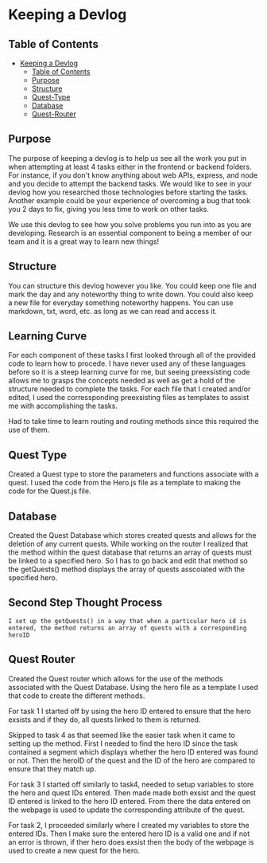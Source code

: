 # Keeping a Devlog

## Table of Contents

- [Keeping a Devlog](#keeping-a-devlog)
  - [Table of Contents](#table-of-contents)
  - [Purpose](#purpose)
  - [Structure](#structure)
  - [Quest-Type](#first-step)
  - [Database](#database)
  - [Quest-Router](#quest-router)

## Purpose

The purpose of keeping a devlog is to help us see all the work you put in when attempting at least 4 tasks either in the frontend or backend folders.  For instance, if you don't know anything about web APIs, express, and node and you decide to attempt the backend tasks.  We would like to see in your devlog how you researched those technologies before starting the tasks.  Another example could be your experience of overcoming a bug that took you 2 days to fix, giving you less time to work on other tasks.

We use this devlog to see how you solve problems you run into as you are developing. Research is an essential component to being a member of our team and it is a great way to learn new things! 

## Structure

You can structure this devlog however you like.  You could keep one file and mark the day and any noteworthy thing to write down.  You could also keep a new file for everyday something noteworthy happens.  You can use markdown, txt, word, etc. as long as we can read and access it.


## Learning Curve

For each component of these tasks I first looked through all of the provided code to learn how to procede. I have never used any of these languages before so it is a steep learning curve for me, but seeing preexsisting code allows me to grasps the concepts needed as well as get a hold of the structure needed to complete the tasks. For each file that I created and/or edited, I used the corressponding preexsisting files as templates to assist me with accomplishing the tasks.

Had to take time to learn routing and routing methods since this required the use of them.


## Quest Type

Created a Quest type to store the parameters and functions associate with a quest. I used the code from the Hero.js file as a template to making the code for the Quest.js file.

## Database

Created the Quest Database which stores created quests and allows for the deletion of any current quests. While working on the router I realized that the method within the quest database that returns an array of quests must be linked to a specified hero. So I has to go back and edit that method so the getQuests() method displays the array of quests asscoiated with the specified hero. 

  ## Second Step Thought Process
    I set up the getQuests() in a way that when a particular hero id is entered, the method returns an array of quests with a corresponding heroID

## Quest Router

Created the Quest router which allows for the use of the methods associated with the Quest Database. Using the hero file as a template I used that code to create the different methods. 

For task 1 I started off by using the hero ID entered to ensure that the hero exsists and if they do, all quests linked to them is returned.

Skipped to task 4 as that seemed like the easier task when it came to setting up the method. First I needed to find the hero ID since the task contained a segment which displays whether the hero ID entered was found or not. Then the heroID of the quest and the ID of the hero are compared to ensure that they match up.

For task 3 I started off similarly to task4, needed to setup variables to store the hero and quest IDs entered. Then made made both exsist and the quest ID entered is linked to the hero ID entered. From there the data entered on the webpage is used to update the corresponding attribute of the quest.   

For task 2, I proceeded similarly where I created my variables to store the entered IDs. Then I make sure the entered hero ID is a valid one and if not an error is thrown, if ther hero does exsist then the body of the webpage is used to create a new quest for the hero.